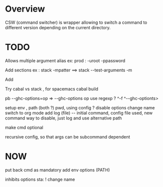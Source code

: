 # Overview
CSW (command switcher) is wrapper allowing to switch a command to different version depending on the current directory.

# TODO
Allows multiple argument alias
  ex: prod : -uroot -ppassword
  
Add sections
  ex : stack -mpatter ==> stack --test-arguments -m

Add

Try cabal vs stack , for spacemacs cabal build

pb --ghc-options=op => --ghc-options op
use regexp ?
^-f
^--ghc-optionts\>

setup env , path (both ?)
pwd, using config ?
disable options
change name
switch to org mode
add log (file) -- initial command, config file used, new command
way to disable, just log and use alternative path

make cmd optional

recursive config, so that args can be subcommand dependent






# NOW
put back cmd as mandatory
add env options (PATH)


inhibits options sta: !
change name
